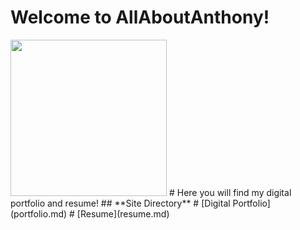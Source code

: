 # **Welcome to AllAboutAnthony**!
<img src="images/AMW123.jpg" width="250"/>
# Here you will find my digital portfolio and resume!
## **Site Directory**
# [Digital Portfolio](portfolio.md)
# [Resume](resume.md)


